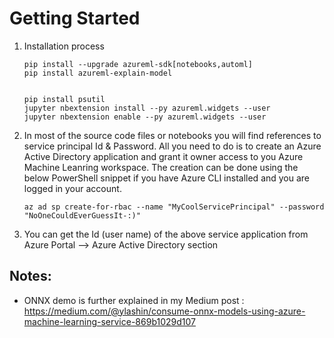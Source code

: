 # Getting Started

1.	Installation process
    ```
    pip install --upgrade azureml-sdk[notebooks,automl]
    pip install azureml-explain-model


    pip install psutil
    jupyter nbextension install --py azureml.widgets --user
    jupyter nbextension enable --py azureml.widgets --user
    ```

2. In most of the source code files or notebooks you will find references to service principal Id & Password. All you need to do is to create an Azure Active Directory application and grant it owner access to you Azure Machine Leanring workspace. The creation can be done using the below PowerShell snippet if you have Azure CLI installed and you are logged in your account.

    ```
    az ad sp create-for-rbac --name "MyCoolServicePrincipal" --password "NoOneCouldEverGuessIt-:)"
    ```

3. You can get the Id (user name) of the above service application from Azure Portal --> Azure Active Directory section



## Notes:

* ONNX demo is further explained in my Medium post : https://medium.com/@ylashin/consume-onnx-models-using-azure-machine-learning-service-869b1029d107
